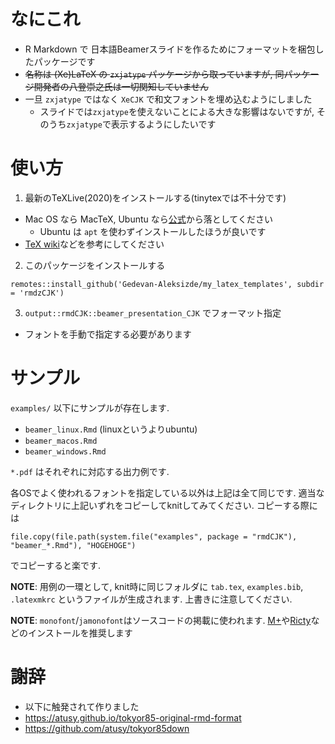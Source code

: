 # なにこれ

* R Markdown で 日本語Beamerスライドを作るためにフォーマットを梱包したパッケージです
* ~~名称は (Xe)LaTeX の `zxjatype` パッケージから取っていますが, 同パッケージ開発者の八登崇之氏は一切関知していません~~
* 一旦 `zxjatype` ではなく `XeCJK` で和文フォントを埋め込むようにしました
  + スライドでは`zxjatype`を使えないことによる大きな影響はないですが, そのうち`zxjatype`で表示するようにしたいです

# 使い方

1. 最新のTeXLive(2020)をインストールする(tinytexでは不十分です)
  + Mac OS なら MacTeX, Ubuntu なら[公式](https://www.tug.org/texlive/acquire-netinstall.html)から落としてください
    - Ubuntu は `apt` を使わずインストールしたほうが良いです
  + [TeX wiki](https://texwiki.texjp.org/?TeX%20Live)などを参考にしてください
2. このパッケージをインストールする

```
remotes::install_github('Gedevan-Aleksizde/my_latex_templates', subdir = 'rmdzCJK')
```

3. `output::rmdCJK::beamer_presentation_CJK` でフォーマット指定
  + フォントを手動で指定する必要があります


# サンプル

`examples/` 以下にサンプルが存在します.


* `beamer_linux.Rmd` (linuxというよりubuntu)
* `beamer_macos.Rmd`
* `beamer_windows.Rmd`

`*.pdf` はそれぞれに対応する出力例です.

各OSでよく使われるフォントを指定している以外は上記は全て同じです. 適当なディレクトリに上記いずれをコピーしてknitしてみてください.
コピーする際には

```
file.copy(file.path(system.file("examples", package = "rmdCJK"), "beamer_*.Rmd"), "HOGEHOGE")
```

でコピーすると楽です.

**NOTE**: 用例の一環として, knit時に同じフォルダに `tab.tex`, `examples.bib`, `.latexmkrc` というファイルが生成されます. 上書きに注意してください.

**NOTE**: `monofont`/`jamonofont`はソースコードの掲載に使われます. [M+](http://mix-mplus-ipa.osdn.jp/)や[Ricty](https://rictyfonts.github.io/)などのインストールを推奨します

# 謝辞

* 以下に触発されて作りました
* https://atusy.github.io/tokyor85-original-rmd-format
* https://github.com/atusy/tokyor85down
